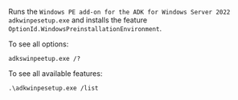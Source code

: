 Runs the `Windows PE add-on for the ADK for Windows Server 2022` `adkwinpesetup.exe` and installs the feature `OptionId.WindowsPreinstallationEnvironment`.

To see all options:
```
adkswinpeetup.exe /?
```

To see all available features:
```
.\adkwinpesetup.exe /list
```